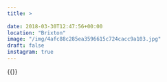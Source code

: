 ```yaml
---
title: >
  
date: 2018-03-30T12:47:56+00:00
location: "Brixton"
image: "/img/4afc88c285ea3596615c724cacc9a103.jpg"
draft: false
instagram: true
---
```


{{<photo src="/img/4afc88c285ea3596615c724cacc9a103.jpg">}}
